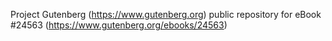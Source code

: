 Project Gutenberg (https://www.gutenberg.org) public repository for eBook #24563 (https://www.gutenberg.org/ebooks/24563)
